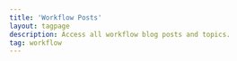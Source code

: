```yaml
---
title: 'Workflow Posts'
layout: tagpage
description: Access all workflow blog posts and topics.
tag: workflow
---
```

